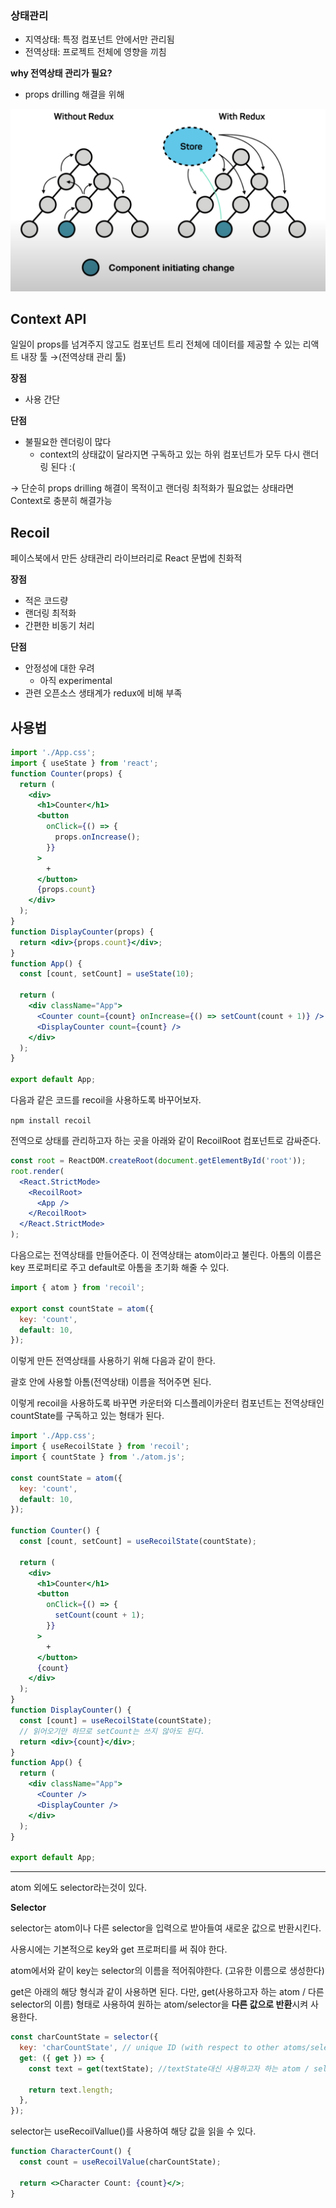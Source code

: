 ### 상태관리

- 지역상태: 특정 컴포넌트 안에서만 관리됨
- 전역상태: 프로젝트 전체에 영향을 끼침

**why 전역상태 관리가 필요?**

- props drilling 해결을 위해

![state.png](./image/state.png)

## Context API

일일이 props를 넘겨주지 않고도 컴포넌트 트리 전체에 데이터를 제공할 수 있는 리액트 내장 툴 →(전역상태 관리 툴)

**장점**

- 사용 간단

**단점**

- 불필요한 렌더링이 많다
  - context의 상태값이 달라지면 구독하고 있는 하위 컴포넌트가 모두 다시 랜더링 된다 :(

→ 단순히 props drilling 해결이 목적이고 랜더링 최적화가 필요없는 상태라면 Context로 충분히 해결가능

## Recoil

페이스북에서 만든 상태관리 라이브러리로 React 문법에 친화적

**장점**

- 적은 코드량
- 랜더링 최적화
- 간편한 비동기 처리

**단점**

- 안정성에 대한 우려
  - 아직 experimental
- 관련 오픈소스 생태계가 redux에 비해 부족

## 사용법

```jsx
import './App.css';
import { useState } from 'react';
function Counter(props) {
  return (
    <div>
      <h1>Counter</h1>
      <button
        onClick={() => {
          props.onIncrease();
        }}
      >
        +
      </button>
      {props.count}
    </div>
  );
}
function DisplayCounter(props) {
  return <div>{props.count}</div>;
}
function App() {
  const [count, setCount] = useState(10);

  return (
    <div className="App">
      <Counter count={count} onIncrease={() => setCount(count + 1)} />
      <DisplayCounter count={count} />
    </div>
  );
}

export default App;
```

다음과 같은 코드를 recoil을 사용하도록 바꾸어보자.

`npm install recoil`

전역으로 상태를 관리하고자 하는 곳을 아래와 같이 RecoilRoot 컴포넌트로 감싸준다.

```jsx
const root = ReactDOM.createRoot(document.getElementById('root'));
root.render(
  <React.StrictMode>
    <RecoilRoot>
      <App />
    </RecoilRoot>
  </React.StrictMode>
);
```

다음으로는 전역상태를 만들어준다. 이 전역상태는 atom이라고 불린다. 아톰의 이름은 key 프로퍼티로 주고 default로 아톰을 초기화 해줄 수 있다.

```jsx
import { atom } from 'recoil';

export const countState = atom({
  key: 'count',
  default: 10,
});
```

이렇게 만든 전역상태를 사용하기 위해 다음과 같이 한다.

괄호 안에 사용할 아톰(전역상태) 이름을 적어주면 된다.

이렇게 recoil을 사용하도록 바꾸면 카운터와 디스플레이카운터 컴포넌트는 전역상태인 countState를 구독하고 있는 형태가 된다.

```jsx
import './App.css';
import { useRecoilState } from 'recoil';
import { countState } from './atom.js';

const countState = atom({
  key: 'count',
  default: 10,
});

function Counter() {
  const [count, setCount] = useRecoilState(countState);

  return (
    <div>
      <h1>Counter</h1>
      <button
        onClick={() => {
          setCount(count + 1);
        }}
      >
        +
      </button>
      {count}
    </div>
  );
}
function DisplayCounter() {
  const [count] = useRecoilState(countState);
  // 읽어오기만 하므로 setCount는 쓰지 않아도 된다.
  return <div>{count}</div>;
}
function App() {
  return (
    <div className="App">
      <Counter />
      <DisplayCounter />
    </div>
  );
}

export default App;
```

---

atom 외에도 selector라는것이 있다.

**Selector**

selector는 atom이나 다른 selector을 입력으로 받아들여 새로운 값으로 반환시킨다.

사용시에는 기본적으로 key와 get 프로퍼티를 써 줘야 한다.

atom에서와 같이 key는 selector의 이름을 적어줘야한다. (고유한 이름으로 생성한다)

get은 아래의 해당 형식과 같이 사용하면 된다. 다만, get(사용하고자 하는 atom / 다른 selector의 이름) 형태로 사용하여 원하는 atom/selector을 **다른 값으로 반환**시켜 사용한다.

```jsx
const charCountState = selector({
  key: 'charCountState', // unique ID (with respect to other atoms/selectors)
  get: ({ get }) => {
    const text = get(textState); //textState대신 사용하고자 하는 atom / selector의 key값을 넣어주시면 됩니다.

    return text.length;
  },
});
```

selector는 useRecoilVallue()를 사용하여 해당 값을 읽을 수 있다.

```jsx
function CharacterCount() {
  const count = useRecoilValue(charCountState);

  return <>Character Count: {count}</>;
}
```
